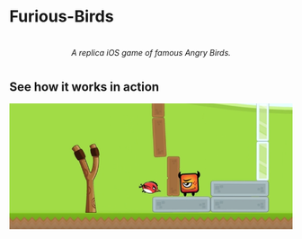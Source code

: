 # Furious-Birds
<h1></h1>
<h6 align="center"> A replica iOS game of famous Angry Birds. </h6>

<h1></h1>

## See how it works in action
  
[![Youtube link](images/preview.PNG)](https://youtu.be/JfH2wi5FI1M)

